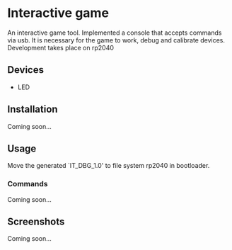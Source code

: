 # Interactive game

An interactive game tool. Implemented a console that accepts commands via 
usb. It is necessary for the game to work, debug and calibrate devices.
Development takes place on rp2040

## Devices

* LED

## Installation

Coming soon...

## Usage

Move the generated `IT_DBG_1.0' to file system rp2040 in bootloader.

### Commands

Coming soon...

## Screenshots

Coming soon...
